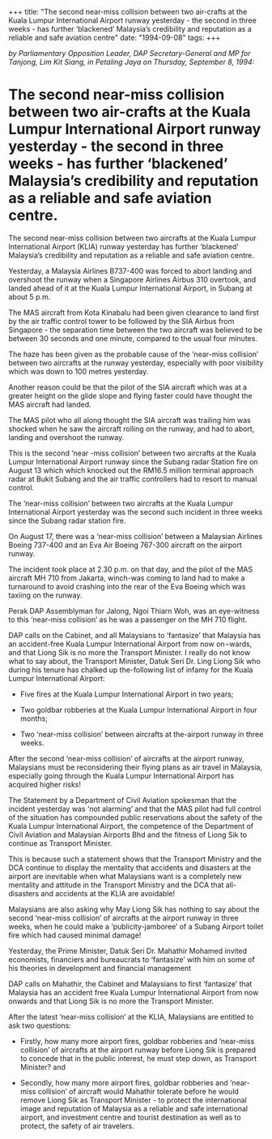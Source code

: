 +++ 
title: "The second near-miss collision between two air-crafts at the Kuala Lumpur International Airport runway yesterday - the second in three weeks - has further ‘blackened’ Malaysia’s credibility and reputation as a reliable and safe aviation centre"
date: "1994-09-08"
tags:
+++

_by Parliamentary Opposition Leader, DAP Secretary-General and MP for Tanjong, Lim Kit Siang, in Petaling Jaya on Thursday, September 8, 1994:_

# The second near-miss collision between two air-crafts at the Kuala Lumpur International Airport runway yesterday - the second in three weeks - has further ‘blackened’ Malaysia’s credibility and reputation as a reliable and safe aviation centre.

The second near-miss collision between two aircrafts at the Kuala Lumpur International Airport (KLIA) runway yesterday has further ‘blackened’ Malaysia’s credibility and reputation as a reliable and safe aviation centre.</u>

Yesterday, a Malaysia Airlines B737-400 was forced to abort landing and overshoot the runway when a Singapore Airlines Airbus 310 overtook, and landed ahead of it at the Kuala Lumpur International Airport, in Subang at about 5 p.m.

The MAS aircraft from Kota Kinabalu had been given clearance to land first by the air traffic control tower to be followed by the SIA Airbus from Singapore - the separation time between the two aircraft was believed to be between 30 seconds and one minute, compared to the usual four minutes.

The haze has been given as the probable cause of the ‘near-miss collision’ between two aircrafts at the runway yesterday, especially with poor visibility which was down to 100 metres yesterday.

Another reason could be that the pilot of the SIA aircraft which was at a greater height on the glide slope and flying faster could have thought the MAS aircraft had landed.

The MAS pilot who all along thought the SIA aircraft was trailing him was shocked when he saw the aircraft rolling on the runway, and had to abort, landing and overshoot the runway.

This is the second ‘near -miss collision’ between two aircrafts at the Kuala Lumpur International Airport runway since the Subang radar Station fire on August 13 which which knocked out the RM16.5 million terminal approach radar at Bukit Subang and the air traffic controllers had to resort to manual control.

The ‘near-miss collision’ between two aircrafts at the Kuala Lumpur International Airport yesterday was the second such incident in three weeks since the Subang radar station fire.

On August 17, there was a ‘near-miss collision’ between a Malaysian Airlines Boeing 737-400 and an Eva Air Boeing 767-300 aircraft on the airport runway.

The incident took place at 2.30 p.m. on that day, and the pilot of the MAS aircraft MH 710 from Jakarta, winch-was coming to land had to make a turnaround to avoid crashing into the rear of the Eva Boeing which was taxiing on the runway.

Perak DAP Assemblyman for Jalong, Ngoi Thiarn Woh, was an eye-witness to this ‘near-miss collision’ as he was a passenger on the MH 710 flight.

DAP calls on the Cabinet, and all Malaysians to ‘fantasize’ that Malaysia has an accident-free Kuala Lumpur International Airport from now on¬wards, and that Liong Sik is no more the Transport Minister.
I really do not know what to say about, the Transport Minister, Datuk Seri Dr. Ling Liong Sik who during his tenure has chalked up the-following list of infamy for the Kuala Lumpur International Airport:

* Five fires at the Kuala Lumpur International Airport in two years;

* Two goldbar robberies at the Kuala Lumpur International Airport in four months; 

* Two ‘near-miss collision’ between aircrafts at the-airport runway in three weeks.

After the second ‘near-miss collision’ of aircrafts at the airport runway, Malaysians must be reconsidering their flying plans as air travel in Malaysia, especially going through the Kuala Lumpur International Airport has acquired higher risks!

The Statement by a Department of Civil Aviation spokesman that the incident yesterday was ‘not alarming’ and that the MAS pilot had full control of the situation has compounded public reservations about the safety of the Kuala Lumpur International Airport, the competence of the Department of Civil Aviation and Malaysian Airports Bhd and the fitness of Liong Sik to continue as Transport Minister.

This is because such a statement shows that the Transport Ministry and the DCA continue to display the mentality that accidents and disasters at the airport are inevitable when what Malaysians want is a completely new mentality and attitude in the Transport Ministry and the DCA that all-disasters and accidents at the KLlA are avoidable!
 
Malaysians are also asking why May Liong Sik has nothing to say about the second ‘near-miss collision’ of aircrafts at the airport runway in three weeks, when he could make a ‘publicity-jamboree’ of a Subang Airport toilet fire which had caused minimal damage!

Yesterday, the Prime Minister, Datuk Seri Dr. Mahathir Mohamed invited economists, financiers and bureaucrats to ‘fantasize’ with him on some of his theories in development and financial management

DAP calls on Mahathir, the Cabinet and Malaysians to first ‘fantasize’ that Malaysia has an accident free Kuala Lumpur International Airport from now onwards and that Liong Sik is no more the Transport Minister.

After the latest ‘near-miss collision’ at the KLIA, Malaysians are entitled to ask two questions:

* Firstly, how many more airport fires, goldbar robberies and ‘near-miss collision’ of aircrafts at the airport runway before Liong Sik is prepared to concede that in the public interest, he must step down, as Transport Minister? and

* Secondly, how many more airport fires, goldbar robberies and ‘near-miss collision’ of aircraft would Mahathir tolerate before he would remove Liong Sik as Transport Minister - to protect the international image and reputation of Malaysia as a reliable and safe international airport, and investment centre and tourist destination as well as to protect, the safety of air travelers.
 
